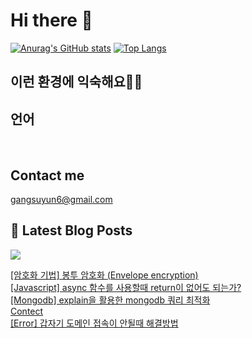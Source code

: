 # Hi there 👋

[![Anurag's GitHub stats](https://github-readme-stats.vercel.app/api?username=rkdden)](https://github.com/anuraghazra/github-readme-stats)
[![Top Langs](https://github-readme-stats.vercel.app/api/top-langs/?username=rkdden&layout=compact&hide=r,jupyter%20notebook,c%23&exclude_repo=roharui.github.io)](https://github.com/anuraghazra/github-readme-stats)

## 이런 환경에 익숙해요✍🏼

## 언어

<p>
  <img alt="" src= "https://img.shields.io/badge/JavaScript-F7DF1E?style=flat-square&logo=JavaScript&logoColor=white"/> 
  <img alt="" src= "https://img.shields.io/badge/TypeScript-black?logo=typescript&logoColor=blue"/>
</p>

## Contact me

gangsuyun6@gmail.com

## 📕 Latest Blog Posts
<p>
    <a href="https://systorage.tistory.com/"><img src="https://img.shields.io/badge/Blog-FF5722?style=flat-square&logo=Blogger&logoColor=white"/></a><br>
</p>

<a href=https://systorage.tistory.com/entry/%EC%95%94%ED%98%B8%ED%99%94-%EA%B8%B0%EB%B2%95-%EB%B4%89%ED%88%AC-%EC%95%94%ED%98%B8%ED%99%94-Envelope-encryption>[암호화 기법] 봉투 암호화 (Envelope encryption)</a></br><a href=https://systorage.tistory.com/entry/Javascript-async-%ED%95%A8%EC%88%98%EB%A5%BC-%EC%82%AC%EC%9A%A9%ED%95%A0%EB%95%8C-return%EC%9D%B4-%EC%97%86%EC%96%B4%EB%8F%84-%EB%90%98%EB%8A%94%EA%B0%80>[Javascript] async 함수를 사용할때 return이 없어도 되는가?</a></br><a href=https://systorage.tistory.com/entry/Mongodb-explain%EC%9D%84-%ED%99%9C%EC%9A%A9%ED%95%9C-mongodb-%EC%BF%BC%EB%A6%AC-%EC%B5%9C%EC%A0%81%ED%99%94>[Mongodb] explain을 활용한 mongodb 쿼리 최적화</a></br><a href=https://systorage.tistory.com/notice/178>Contect</a></br><a href=https://systorage.tistory.com/entry/Error-%EA%B0%91%EC%9E%90%EA%B8%B0-%EB%8F%84%EB%A9%94%EC%9D%B8-%EC%A0%91%EC%86%8D%EC%9D%B4-%EC%95%88%EB%90%A0%EB%95%8C-%ED%95%B4%EA%B2%B0%EB%B0%A9%EB%B2%95>[Error] 갑자기 도메인 접속이 안될때 해결방법</a></br>